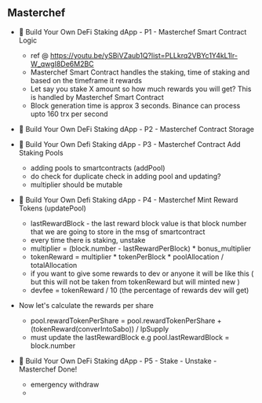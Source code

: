 ## Masterchef

- 🤑 Build Your Own DeFi Staking dApp - P1 - Masterchef Smart Contract Logic
    - ref @ https://youtu.be/ySBiVZaub1Q?list=PLLkrq2VBYc1Y4kL1lr-W_qwgI8De6M2BC
    - Masterchef Smart Contract handles the staking, time of staking and based on the timeframe it rewards
    - Let say you stake X amount so how much rewards you will get? This is handled by Masterchef Smart Contract
    - Block generation time is approx 3 seconds. Binance can process upto 160 trx per second
- 🤑 Build Your Own DeFi Staking dApp - P2 - Masterchef Contract Storage
- 🤑 Build Your Own Defi Staking dApp - P3 - Masterchef Contract Add Staking Pools
    - adding pools to smartcontracts (addPool)
    - do check for duplicate check in adding pool and updating?
    - multiplier should be mutable
- 🤑 Build Your Own Defi Staking dApp - P4 - Masterchef Mint Reward Tokens (updatePool)
    - lastRewardBlock - the last reward block value is that block number that we are going to store in the msg of smartcontract
    - every time there is staking, unstake 
    - multiplier = (block.number - lastRewardPerBlock) * bonus_multiplier
    - tokenReward = multiplier * tokenPerBlock * poolAllocation / totalAllocation
    - if you want to give some rewards to dev or anyone it will be like this ( but this will not be taken from tokenReward but will minted new )
    - devfee = tokenReward / 10 (the percentage of rewards dev will get)
    
- Now let's calculate the rewards per share
    - pool.rewardTokenPerShare = pool.rewardTokenPerShare + (tokenReward(converIntoSabo)) / lpSupply
    - must update the lastRewardBlock e.g pool.lastRewardBlock = block.number

- 🤑 Build Your Own DeFi Staking dApp - P5 - Stake - Unstake - Masterchef Done!
    - emergency withdraw
    - 


    

